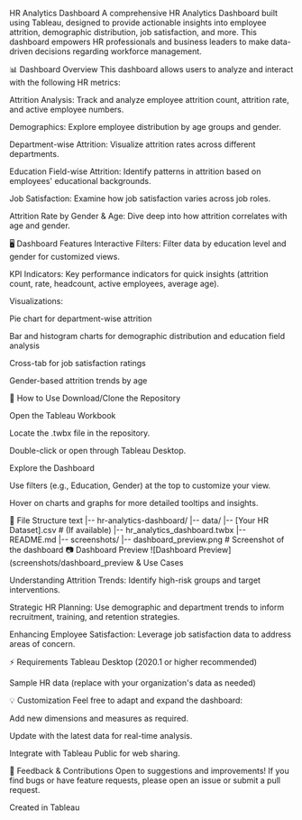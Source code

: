 HR Analytics Dashboard
A comprehensive HR Analytics Dashboard built using Tableau, designed to provide actionable insights into employee attrition, demographic distribution, job satisfaction, and more. This dashboard empowers HR professionals and business leaders to make data-driven decisions regarding workforce management.

📊 Dashboard Overview
This dashboard allows users to analyze and interact with the following HR metrics:

Attrition Analysis: Track and analyze employee attrition count, attrition rate, and active employee numbers.

Demographics: Explore employee distribution by age groups and gender.

Department-wise Attrition: Visualize attrition rates across different departments.

Education Field-wise Attrition: Identify patterns in attrition based on employees' educational backgrounds.

Job Satisfaction: Examine how job satisfaction varies across job roles.

Attrition Rate by Gender & Age: Dive deep into how attrition correlates with age and gender.

🖥️ Dashboard Features
Interactive Filters: Filter data by education level and gender for customized views.

KPI Indicators: Key performance indicators for quick insights (attrition count, rate, headcount, active employees, average age).

Visualizations:

Pie chart for department-wise attrition

Bar and histogram charts for demographic distribution and education field analysis

Cross-tab for job satisfaction ratings

Gender-based attrition trends by age

🚀 How to Use
Download/Clone the Repository

Open the Tableau Workbook

Locate the .twbx file in the repository.

Double-click or open through Tableau Desktop.

Explore the Dashboard

Use filters (e.g., Education, Gender) at the top to customize your view.

Hover on charts and graphs for more detailed tooltips and insights.

📂 File Structure
text
|-- hr-analytics-dashboard/
    |-- data/
        |-- [Your HR Dataset].csv  # (If available)
    |-- hr_analytics_dashboard.twbx
    |-- README.md
    |-- screenshots/
        |-- dashboard_preview.png  # Screenshot of the dashboard
📷 Dashboard Preview
![Dashboard Preview](screenshots/dashboard_preview & Use Cases

Understanding Attrition Trends: Identify high-risk groups and target interventions.

Strategic HR Planning: Use demographic and department trends to inform recruitment, training, and retention strategies.

Enhancing Employee Satisfaction: Leverage job satisfaction data to address areas of concern.

⚡ Requirements
Tableau Desktop (2020.1 or higher recommended)

Sample HR data (replace with your organization's data as needed)

💡 Customization
Feel free to adapt and expand the dashboard:

Add new dimensions and measures as required.

Update with the latest data for real-time analysis.

Integrate with Tableau Public for web sharing.

📣 Feedback & Contributions
Open to suggestions and improvements! If you find bugs or have feature requests, please open an issue or submit a pull request.


Created in Tableau
